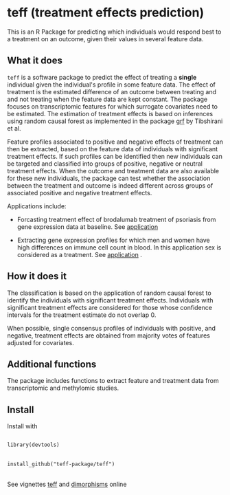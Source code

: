 # teff (treatment effects prediction)

This is an R Package for predicting which individuals would respond best to a treatment on an outcome, given their values in several feature data.

## What it does

<code>teff</code> is a software package to predict the effect of treating a **single** individual given the individual's profile in some feature data. The effect of treatment is the estimated difference of an outcome between treating and and not treating when the feature data are kept constant. The package focuses on transcriptomic features for which surrogate covariates need to be estimated. The estimation of treatment effects is based on inferences using random causal forest as implemented in the package [grf](https://github.com/grf-labs/grf) by Tibshirani et al.

Feature profiles associated to positive and negative effects of treatment can then be extracted, based on the feature data of individuals with significant treatment effects. If such profiles can be identified then new individuals can be targeted and classified into groups of positive, negative or neutral treatment effects. When the outcome and treatment data are also available for these new individuals, the package can test whether the association between the treatment and outcome is indeed different across groups of associated positive and negative treatment effects. 

Applications include:

- Forcasting treatment effect of brodalumab treatment of psoriasis from gene expression data at baseline. See [application](https://alejandro-isglobal.github.io/teff/teff.html)

- Extracting gene expression profiles for which men and women have high differences on immune cell count in blood. In this application sex is considered as a treatment. See [application](https://alejandro-isglobal.github.io/teff/dimorphisms.html) .

## How it does it

The classification is based on the application of random causal forest to identify the individuals with significant treatment effects. Individuals with significant treatment effects are considered for those whose confidence intervals for the treatment estimate do not overlap 0. 

When possible, single consensus profiles of individuals with positive, and negative, treatment effects are obtained from majority votes of features adjusted for covariates.

## Additional functions

The package includes functions to extract feature and treatment data from transcriptomic and methylomic studies. 

## Install

Install with 


<code>
library(devtools)
</code>
</br><code>
install_github("teff-package/teff")
</code>


</br>See vignettes  [teff](https://alejandro-isglobal.github.io/teff/teff.html) and [dimorphisms](https://alejandro-isglobal.github.io/teff/dimorphisms.html) 
online
